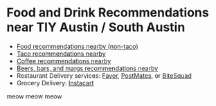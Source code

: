 # Food and Drink Recommendations near TIY Austin / South Austin
* [Food recommendations nearby (non-taco)](https://jauntful.com/Samkap/gJnTN5dd5e)
* [Taco recommendations nearby](https://jauntful.com/Samkap/lkvM7hd_cl)
* [Coffee recommendations nearby](https://jauntful.com/Samkap/g1aqLBpuDx)
* [Beers, bars, and margs recommendations nearby](https://jauntful.com/Samkap/ey7lAlFO5g)
* Restaurant Delivery services: [Favor](http://www.favordelivery.com), [PostMates](https://postmates.com/austin), or [BiteSquad](http://wwww.bitesquad.com)
* Grocery Delivery: [Instacart](http://www.instacart.com)


meow meow meow